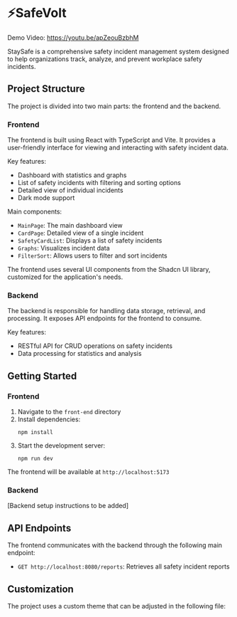 # ⚡SafeVolt
Demo Video: https://youtu.be/apZeouBzbhM

StaySafe is a comprehensive safety incident management system designed to help organizations track, analyze, and prevent workplace safety incidents.

## Project Structure

The project is divided into two main parts: the frontend and the backend.

### Frontend

The frontend is built using React with TypeScript and Vite. It provides a user-friendly interface for viewing and interacting with safety incident data.

Key features:
- Dashboard with statistics and graphs
- List of safety incidents with filtering and sorting options
- Detailed view of individual incidents
- Dark mode support

Main components:
- `MainPage`: The main dashboard view
- `CardPage`: Detailed view of a single incident
- `SafetyCardList`: Displays a list of safety incidents
- `Graphs`: Visualizes incident data
- `FilterSort`: Allows users to filter and sort incidents

The frontend uses several UI components from the Shadcn UI library, customized for the application's needs.

### Backend

The backend is responsible for handling data storage, retrieval, and processing. It exposes API endpoints for the frontend to consume.

Key features:
- RESTful API for CRUD operations on safety incidents
- Data processing for statistics and analysis

## Getting Started

### Frontend

1. Navigate to the `front-end` directory
2. Install dependencies:
   ```
   npm install
   ```
3. Start the development server:
   ```
   npm run dev
   ```

The frontend will be available at `http://localhost:5173`

### Backend

[Backend setup instructions to be added]

## API Endpoints

The frontend communicates with the backend through the following main endpoint:

- `GET http://localhost:8080/reports`: Retrieves all safety incident reports

## Customization

The project uses a custom theme that can be adjusted in the following file:
